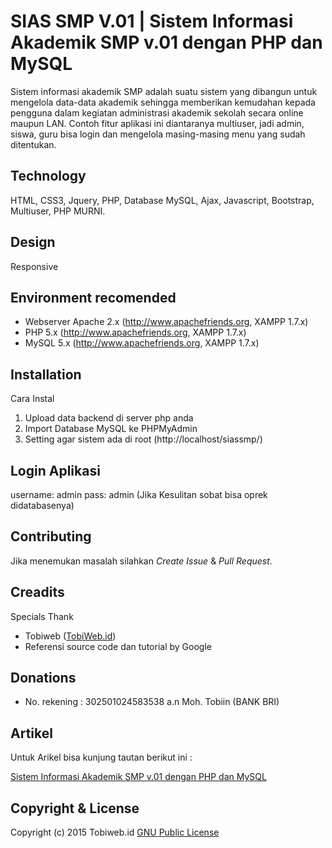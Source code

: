 SIAS SMP V.01 | Sistem Informasi Akademik SMP v.01 dengan PHP dan MySQL
=========
Sistem informasi akademik SMP adalah suatu sistem yang dibangun untuk mengelola data-data akademik sehingga memberikan kemudahan kepada pengguna dalam kegiatan administrasi akademik sekolah secara online maupun LAN. Contoh fitur aplikasi ini diantaranya multiuser, jadi admin, siswa, guru bisa login dan mengelola masing-masing menu yang sudah ditentukan.

Technology
-------
HTML, CSS3, Jquery, PHP, Database MySQL, Ajax, Javascript, Bootstrap, Multiuser, PHP MURNI.

Design
---------
Responsive

Environment recomended
------------

- Webserver Apache 2.x (http://www.apachefriends.org, XAMPP 1.7.x) 
- PHP 5.x (http://www.apachefriends.org, XAMPP 1.7.x)
- MySQL 5.x (http://www.apachefriends.org, XAMPP 1.7.x)

Installation
------------
Cara Instal
1. Upload data backend di server php anda 
2. Import Database MySQL ke PHPMyAdmin
3. Setting agar sistem ada di root (http://localhost/siassmp/) 

Login Aplikasi
------------
username: admin 
pass: admin
(Jika Kesulitan sobat bisa oprek didatabasenya)

Contributing
------------
Jika menemukan masalah silahkan *Create Issue* & *Pull Request*.

Creadits
--------
Specials Thank

* Tobiweb ([TobiWeb.id](http://tobiweb.id))
* Referensi source code dan tutorial by Google

Donations
---------
*  No. rekening : 302501024583538  a.n Moh. Tobiin (BANK BRI)

Artikel
--------
Untuk Arikel bisa kunjung tautan berikut ini :

[Sistem Informasi Akademik SMP v.01 dengan PHP dan MySQL](http://www.tobiweb.id/2016/01/si-akademik-dengan-php-dan-twitter.html)

Copyright & License
-------
Copyright (c) 2015 Tobiweb.id
[GNU Public License](http://www.gnu.org/licenses/gpl-3.0.html)